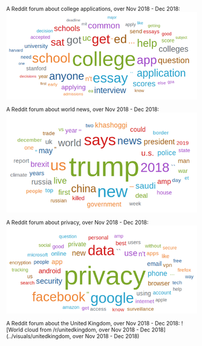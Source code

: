 

A Reddit forum about college applications, over Nov 2018 - Dec 2018:
![Word cloud from a Reddit forum about college applications, over Nov 2018 - Dec 2018](../visuals/collegeNovDec2018.png)

A Reddit forum about world news, over Nov 2018 - Dec 2018:
![World cloud from /r/worldnews, over Nov 2018 - Dec 2018](../visuals/worldnewsNovDec2018.png)

A Reddit forum about privacy, over Nov 2018 - Dec 2018:
![World cloud from /r/privacy, over Nov 2018 - Dec 2018](../visuals/privacyNovDec2018.png)

A Reddit forum about the United Kingdom, over Nov 2018  - Dec 2018:
![World cloud from /r/unitedkingdom,  over Nov 2018 - Dec 2018](../visuals/unitedkingdom, over Nov 2018 - Dec 2018)


